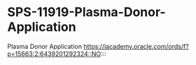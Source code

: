 # SPS-11919-Plasma-Donor-Application
Plasma Donor Application
https://iacademy.oracle.com/ords/f?p=15663:2:6439201292324::NO:::
